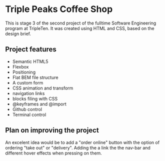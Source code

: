 # Triple Peaks Coffee Shop

This is stage 3 of the second project of the fulltime Software Engineering program at TripleTen. It was created using HTML and CSS, based on the design brief.

## Project features

- Semantic HTML5
- Flexbox
- Positioning
- Flat BEM file structure
- A custom form
- CSS animation and transform
- navigation links
- blocks filing with CSS
- @keyframes and @import
- Github control
- Terminal control

## Plan on improving the project

An excelent idea would be to add a "order online" button with the option of ordering "take out" or "delivery". Adding the a link the the nav-bar and different hover effects when pressing on them.
